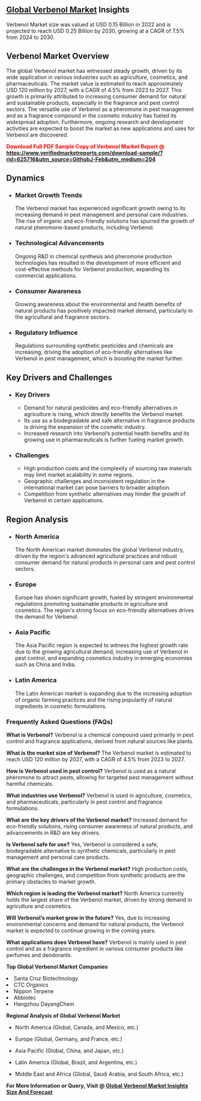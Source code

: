 <h2><a href="https://www.verifiedmarketreports.com/download-sample/?rid=625716&amp;utm_source=GithubJ&amp;utm_medium=204" target="_blank">Global Verbenol Market</a> Insights</h2><p>Verbenol Market size was valued at USD 0.15 Billion in 2022 and is projected to reach USD 0.25 Billion by 2030, growing at a CAGR of 7.5% from 2024 to 2030.</p><p> <h2>Verbenol Market Overview</h2> <p>The global Verbenol market has witnessed steady growth, driven by its wide application in various industries such as agriculture, cosmetics, and pharmaceuticals. The market value is estimated to reach approximately USD 120 million by 2027, with a CAGR of 4.5% from 2023 to 2027. This growth is primarily attributed to increasing consumer demand for natural and sustainable products, especially in the fragrance and pest control sectors. The versatile use of Verbenol as a pheromone in pest management and as a fragrance compound in the cosmetic industry has fueled its widespread adoption. Furthermore, ongoing research and development activities are expected to boost the market as new applications and uses for Verbenol are discovered.</p> <p><strong><p><span class=""><span style="color: #ff0000;"><strong>Download Full PDF Sample Copy of Verbenol Market Report</strong> @ </span><a href="https://www.verifiedmarketreports.com/download-sample/?rid=625716&amp;utm_source=GithubJ-Feb&amp;utm_medium=204" target="_blank">https://www.verifiedmarketreports.com/download-sample/?rid=625716&amp;utm_source=GithubJ-Feb&amp;utm_medium=204</a></span></p></strong></p> <h2>Dynamics</h2> <ul> <li><h3>Market Growth Trends</h3> The Verbenol market has experienced significant growth owing to its increasing demand in pest management and personal care industries. The rise of organic and eco-friendly solutions has spurred the growth of natural pheromone-based products, including Verbenol.</li> <li><h3>Technological Advancements</h3> Ongoing R&D in chemical synthesis and pheromone production technologies has resulted in the development of more efficient and cost-effective methods for Verbenol production, expanding its commercial applications.</li> <li><h3>Consumer Awareness</h3> Growing awareness about the environmental and health benefits of natural products has positively impacted market demand, particularly in the agricultural and fragrance sectors.</li> <li><h3>Regulatory Influence</h3> Regulations surrounding synthetic pesticides and chemicals are increasing, driving the adoption of eco-friendly alternatives like Verbenol in pest management, which is boosting the market further.</li> </ul> <h2>Key Drivers and Challenges</h2> <ul> <li><h3>Key Drivers</h3> <ul> <li>Demand for natural pesticides and eco-friendly alternatives in agriculture is rising, which directly benefits the Verbenol market.</li> <li>Its use as a biodegradable and safe alternative in fragrance products is driving the expansion of the cosmetic industry.</li> <li>Increased research into Verbenol’s potential health benefits and its growing use in pharmaceuticals is further fueling market growth.</li> </ul> </li> <li><h3>Challenges</h3> <ul> <li>High production costs and the complexity of sourcing raw materials may limit market scalability in some regions.</li> <li>Geographic challenges and inconsistent regulation in the international market can pose barriers to broader adoption.</li> <li>Competition from synthetic alternatives may hinder the growth of Verbenol in certain applications.</li> </ul> </li> </ul> <h2>Region Analysis</h2> <ul> <li><h3>North America</h3> The North American market dominates the global Verbenol industry, driven by the region's advanced agricultural practices and robust consumer demand for natural products in personal care and pest control sectors.</li> <li><h3>Europe</h3> Europe has shown significant growth, fueled by stringent environmental regulations promoting sustainable products in agriculture and cosmetics. The region's strong focus on eco-friendly alternatives drives the demand for Verbenol.</li> <li><h3>Asia Pacific</h3> The Asia Pacific region is expected to witness the highest growth rate due to the growing agricultural demand, increasing use of Verbenol in pest control, and expanding cosmetics industry in emerging economies such as China and India.</li> <li><h3>Latin America</h3> The Latin American market is expanding due to the increasing adoption of organic farming practices and the rising popularity of natural ingredients in cosmetic formulations.</li> </ul> <h3>Frequently Asked Questions (FAQs)</h3> <p><strong>What is Verbenol?</strong> Verbenol is a chemical compound used primarily in pest control and fragrance applications, derived from natural sources like plants.</p> <p><strong>What is the market size of Verbenol?</strong> The Verbenol market is estimated to reach USD 120 million by 2027, with a CAGR of 4.5% from 2023 to 2027.</p> <p><strong>How is Verbenol used in pest control?</strong> Verbenol is used as a natural pheromone to attract pests, allowing for targeted pest management without harmful chemicals.</p> <p><strong>What industries use Verbenol?</strong> Verbenol is used in agriculture, cosmetics, and pharmaceuticals, particularly in pest control and fragrance formulations.</p> <p><strong>What are the key drivers of the Verbenol market?</strong> Increased demand for eco-friendly solutions, rising consumer awareness of natural products, and advancements in R&D are key drivers.</p> <p><strong>Is Verbenol safe for use?</strong> Yes, Verbenol is considered a safe, biodegradable alternative to synthetic chemicals, particularly in pest management and personal care products.</p> <p><strong>What are the challenges in the Verbenol market?</strong> High production costs, geographic challenges, and competition from synthetic products are the primary obstacles to market growth.</p> <p><strong>Which region is leading the Verbenol market?</strong> North America currently holds the largest share of the Verbenol market, driven by strong demand in agriculture and cosmetics.</p> <p><strong>Will Verbenol’s market grow in the future?</strong> Yes, due to increasing environmental concerns and demand for natural products, the Verbenol market is expected to continue growing in the coming years.</p> <p><strong>What applications does Verbenol have?</strong> Verbenol is mainly used in pest control and as a fragrance ingredient in various consumer products like perfumes and deodorants.</p> </p><p><strong>Top Global Verbenol Market Companies</strong></p><div data-test-id=""><p><li>Santa Cruz Biotechnology</li><li> CTC Organics</li><li> Nippon Terpene</li><li> Abbiotec</li><li> Hangzhou DayangChem</li></p><div><strong>Regional Analysis of&nbsp;Global Verbenol Market</strong></div><ul><li dir="ltr"><p dir="ltr">North America&nbsp;(Global, Canada, and Mexico, etc.)</p></li><li dir="ltr"><p dir="ltr">Europe (Global, Germany, and France, etc.)</p></li><li dir="ltr"><p dir="ltr">Asia Pacific&nbsp;(Global, China, and Japan, etc.)</p></li><li dir="ltr"><p dir="ltr">Latin America&nbsp;(Global, Brazil, and Argentina, etc.)</p></li><li dir="ltr">Middle East and Africa&nbsp;(Global, Saudi Arabia, and South Africa, etc.)</li></ul><p><strong>For More Information or Query, Visit @&nbsp;</strong><strong><a href="https://www.verifiedmarketreports.com/product/verbenol-market/?utm_source=GithubJ&amp;utm_medium=204" target="_blank">Global Verbenol Market Insights Size And Forecast</a></strong></p></div>
